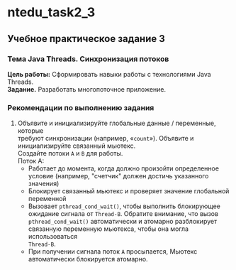 # ntedu_task2_3  
## Учебное практическое задание 3  
### Тема Java Threads. Синхронизация потоков  
  
**Цель работы:** Сформировать навыки работы с технологиями Java Threads.  
**Задание.** Разработать многопоточное приложение.  
  
### Рекомендации по выполнению задания  
  
1. Объявите и инициализируйте глобальные данные / переменные, которые  
требуют синхронизации (например, «`count`»). Объявите и  
инициализируйте связанный мьютекс.  
Создайте потоки `A` и `B` для работы.  
Поток А:  
    - Работает до момента, когда должно произойти определенное  
    условие (например, "счетчик" должен достичь указанного значения)  
    - Блокирует связанный мьютекс и проверяет значение глобальной  
    переменной  
    - Вызовает `pthread_cond_wait()`, чтобы выполнить блокирующее  
    ожидание сигнала от `Thread-B`. Обратите внимание, что вызов  
    `pthread_cond_wait()` автоматически и атомарно разблокирует  
    связанную переменную мьютекса, чтобы она могла использоваться  
    `Thread-B`.  
    - При получении сигнала поток `А` просыпается, Мьютекс  
    автоматически блокируется атомарно.  
